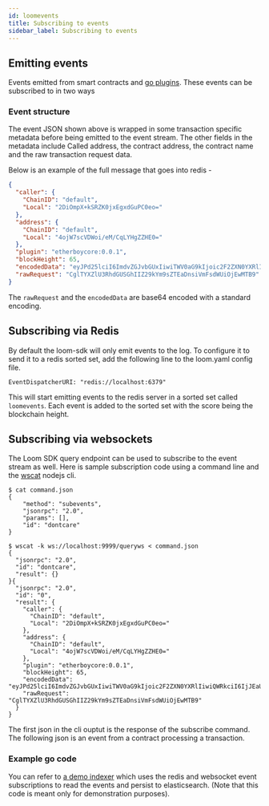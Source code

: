 ```yaml
---
id: loomevents
title: Subscribing to events
sidebar_label: Subscribing to events
---
```


## Emitting events

Events emitted from smart contracts and [go plugins](./goloomevents).
These events can be subscribed to in two ways

### Event structure

The event JSON shown above is wrapped in some transaction specific metadata before being emitted
to the event stream. The other fields in the metadata include Called address, the contract address,
the contract name and the raw transaction request data.

Below is an example of the full message that goes into redis -

```json
{
  "caller": {
    "ChainID": "default",
    "Local": "2DiOmpX+kSRZK0jxEgxdGuPC0eo="
  },
  "address": {
    "ChainID": "default",
    "Local": "4ojW7scVDWoi/eM/CqLYHgZZHE0="
  },
  "plugin": "etherboycore:0.0.1",
  "blockHeight": 65,
  "encodedData": "eyJPd25lciI6ImdvZGJvbGUxIiwiTWV0aG9kIjoic2F2ZXN0YXRlIiwiQWRkciI6IjJEaU9tcFgra1NSWkswanhFZ3hkR3VQQzBlbz0iLCJWYWx1ZSI6MTAxMH0=",
  "rawRequest": "CglTYXZlU3RhdGUSGhIIZ29kYm9sZTEaDnsiVmFsdWUiOjEwMTB9"
}
```

The `rawRequest` and the `encodedData` are base64 encoded with a standard encoding.


## Subscribing via Redis

By default the loom-sdk will only emit events to the log. To configure it to send it to a redis
sorted set, add the following line to the loom.yaml config file.

```
EventDispatcherURI: "redis://localhost:6379"
```

This will start emitting events to the redis server in a sorted set called `loomevents`.
Each event is added to the sorted set with the score being the blockchain height.

## Subscribing via websockets

The Loom SDK query endpoint can be used to subscribe to the event stream as well.
Here is sample subscription code using a command line and the [wscat](https://www.npmjs.com/package/wscat2) nodejs cli.

```
$ cat command.json
{
    "method": "subevents",
    "jsonrpc": "2.0",
    "params": [],
    "id": "dontcare"
}

$ wscat -k ws://localhost:9999/queryws < command.json
{
  "jsonrpc": "2.0",
  "id": "dontcare",
  "result": {}
}{
  "jsonrpc": "2.0",
  "id": "0",
  "result": {
    "caller": {
      "ChainID": "default",
      "Local": "2DiOmpX+kSRZK0jxEgxdGuPC0eo="
    },
    "address": {
      "ChainID": "default",
      "Local": "4ojW7scVDWoi/eM/CqLYHgZZHE0="
    },
    "plugin": "etherboycore:0.0.1",
    "blockHeight": 65,
    "encodedData": "eyJPd25lciI6ImdvZGJvbGUxIiwiTWV0aG9kIjoic2F2ZXN0YXRlIiwiQWRkciI6IjJEaU9tcFgra1NSWkswanhFZ3hkR3VQQzBlbz0iLCJWYWx1ZSI6MTAxMH0=",
    "rawRequest": "CglTYXZlU3RhdGUSGhIIZ29kYm9sZTEaDnsiVmFsdWUiOjEwMTB9"
  }
}
```

The first json in the cli ouptut is the response of the subscribe command. The following json is an event from a contract processing a transaction.

### Example go code

You can refer to [a demo indexer](https://github.com/loomnetwork/etherboy-core/blob/master/tools/cli/indexer/etherboyindexer.go) which uses the redis and websocket event subscriptions to read the events and persist to elasticsearch.
(Note that this code is meant only for demonstration purposes).

